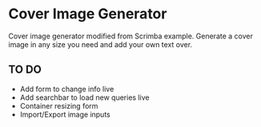 # Cover Image Generator
Cover image generator modified from Scrimba example. Generate a cover image in any size you need and add your own text over.

## TO DO
- Add form to change info live
- Add searchbar to load new queries live
- Container resizing form
- Import/Export image inputs
